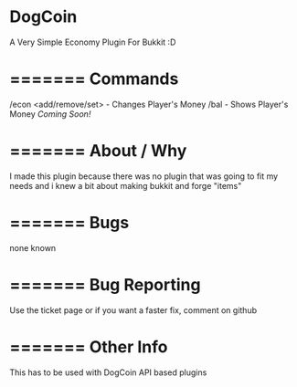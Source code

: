DogCoin
=======
A Very Simple Economy Plugin For Bukkit :D

=======
Commands
=======
/econ <add/remove/set> <player> <amount> - Changes Player's Money
/bal - Shows Player's Money *Coming Soon!*

=======
About / Why
=======
I made this plugin because there was no plugin that was going to fit my needs and i knew a bit about making bukkit and forge "items"

=======
Bugs
=======
none known

=======
Bug Reporting
=======
Use the ticket page or if you want a faster fix, comment on github

=======
Other Info
=======
This has to be used with DogCoin API based plugins

